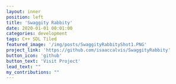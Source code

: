 ```yaml
---
layout: inner
position: left
title: 'Swaggity Rabbity'
date: 2020-01-01 00:01:00
categories: development
tags: C++ SDL Tiled
featured_image: '/img/posts/SwaggityRabbityShot1.PNG'
project_link: 'https://github.com/isaaccalvis/SwaggityRabbity'
button_icon: 'github'
button_text: 'Visit Project'
lead_text: ""
my_contributions: ""
---
```

